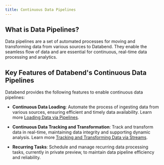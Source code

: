 ```yaml
---
title: Continuous Data Pipelines
---
```


## What is Data Pipelines?

Data pipelines are a set of automated processes for moving and transforming data from various sources to Databend. They enable the seamless flow of data and are essential for continuous, real-time data processing and analytics.

## Key Features of Databend's Continuous Data Pipelines

Databend provides the following features to enable continuous data pipelines:

- **Continuous Data Loading**: Automate the process of ingesting data from various sources, ensuring efficient and timely data availability. Learn more [Loading Data via Pipelines](./00-pipeline.md).

- **Continuous Data Tracking and Transformation**: Track and transform data in real-time, maintaining data integrity and supporting dynamic analysis. Learn more [Tracking and Transforming Data via Streams](./01-stream.md).

- **Recurring Tasks**: Schedule and manage recurring data processing tasks, currently in private preview, to maintain data pipeline efficiency and reliability.
